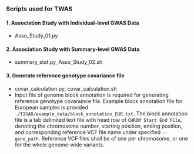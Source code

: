 ### Scripts used for TWAS

#### 1. Association Study with Individual-level GWAS Data
- Asso_Study_01.py

#### 2. Association Study with Summary-level GWAS Data
- summary_stat.py, Asso_Study_02.sh

#### 3. Generate reference genotype covariance file
- covar_calculation.py, covar_calculation.sh
- Input file of genome block annotation is required for generating reference genotype covaraince file. Example block annotation file for European samples is provided `./TIGAR/example_data/block_annotation_EUR.txt`. The block annotation file is a tab delimited text file with head row of `CHROM Start End File`, denoting the chromosome number, starting position, ending position, and corresponding reference VCF file name under specified `--geno_path`. Reference VCF files shall be of one per chromosome, or one for the whole genome-wide variants. 

